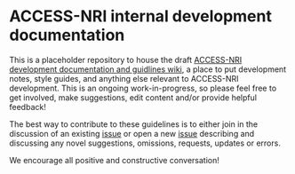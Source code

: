 # ACCESS-NRI internal development documentation

This is a placeholder repository to house the draft [ACCESS-NRI development documentation and guidlines wiki](https://github.com/ACCESS-NRI/dev-docs/wiki), a place to put development notes, style guides, and anything else relevant to ACCESS-NRI development. This is an ongoing work-in-progress, so please feel free to get involved, make suggestions, edit content and/or provide helpful feedback!

The best way to contribute to these guidelines is to either join in the discussion of an existing [issue](https://github.com/ACCESS-NRI/dev-docs/issues) or open a new [issue](https://github.com/ACCESS-NRI/dev-docs/issues) describing and discussing any novel suggestions, omissions, requests, updates or errors. 

We encourage all positive and constructive conversation!


